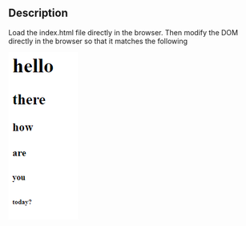 ## Description
Load the index.html file directly in the browser. Then modify the DOM directly in the browser so that it matches the following

![goal](screenshot.png)


